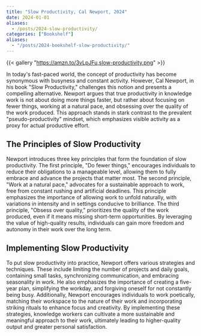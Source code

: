 ```yaml
---
title: "Slow Productivity, Cal Newport, 2024"
date: 2024-01-01
aliases:
  - /posts/2024-slow-productivity/
categories: ["Bookshelf"]
aliases:
  - "/posts/2024-bookshelf-slow-productivity/"
---
```


{{< gallery "https://amzn.to/3vLpJFu,slow-productivity.png" >}}

In today's fast-paced world, the concept of productivity has become synonymous with busyness and constant activity. However, Cal Newport, in his book "Slow Productivity," challenges this notion and presents a compelling alternative. Newport argues that true productivity in knowledge work is not about doing more things faster, but rather about focusing on fewer things, working at a natural pace, and obsessing over the quality of the work produced. This approach stands in stark contrast to the prevalent "pseudo-productivity" mindset, which emphasizes visible activity as a proxy for actual productive effort.

## The Principles of Slow Productivity

Newport introduces three key principles that form the foundation of slow productivity. The first principle, "Do fewer things," encourages individuals to reduce their obligations to a manageable level, allowing them to fully embrace and advance the projects that matter most. The second principle, "Work at a natural pace," advocates for a sustainable approach to work, free from constant rushing and artificial deadlines. This principle emphasizes the importance of allowing work to unfold naturally, with variations in intensity and in settings conducive to brilliance. The third principle, "Obsess over quality," prioritizes the quality of the work produced, even if it means missing short-term opportunities. By leveraging the value of high-quality results, individuals can gain more freedom and autonomy in their work over the long term.

## Implementing Slow Productivity

To put slow productivity into practice, Newport offers various strategies and techniques. These include limiting the number of projects and daily goals, containing small tasks, synchronizing communication, and embracing seasonality in work. He also emphasizes the importance of creating a five-year plan, simplifying the workday, and forgiving oneself for not constantly being busy. Additionally, Newport encourages individuals to work poetically, matching their workspace to the nature of their work and incorporating striking rituals to enhance focus and creativity. By implementing these strategies, knowledge workers can cultivate a more sustainable and meaningful approach to their work, ultimately leading to higher-quality output and greater personal satisfaction.

